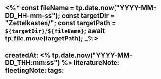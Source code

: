 <%*
const fileName = tp.date.now("YYYY-MM-DD_HH-mm-ss");
const targetDir = "Zettelkasten/";
const targetPath = `${targetDir}/${fileName}`;
await tp.file.move(targetPath);
_%>
---
createdAt: <% tp.date.now("YYYY-MM-DD_THH:mm:ss") %>
literatureNote:
fleetingNote:
tags:
---